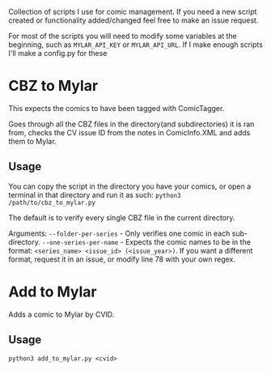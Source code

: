 Collection of scripts I use for comic management. If you need a new script created or functionality added/changed feel free to make an issue request. 

For most of the scripts you will need to modify some variables at the beginning, such as `MYLAR_API_KEY` or `MYLAR_API_URL`. If I make enough scripts I'll make a config.py for these

# CBZ to Mylar

This expects the comics to have been tagged with ComicTagger.

Goes through all the CBZ files in the directory(and subdirectories) it is ran from, checks the CV issue ID from the notes in ComicInfo.XML and adds them to Mylar.

## Usage
You can copy the script in the directory you have your comics, or open a terminal in that directory and run it as such:
`python3 /path/to/cbz_to_mylar.py`

The default is to verify every single CBZ file in the current directory. 

Arguments:
`--folder-per-series` - Only verifies one comic in each sub-directory.
`--one-series-per-name` - Expects the comic names to be in the format: `<series_name> <issue_id> (<issue_year>)`. If you want a different format, request it in an issue, or modify line 78 with your own regex.

# Add to Mylar

Adds a comic to Mylar by CVID.

## Usage

`python3 add_to_mylar.py <cvid>`
